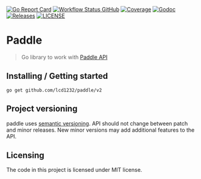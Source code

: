[![Go Report Card](https://goreportcard.com/badge/github.com/lcd1232/paddle?style=flat-square)](https://goreportcard.com/report/github.com/lcd1232/paddle)
[![Workflow Status GitHub](https://img.shields.io/github/workflow/status/lcd1232/paddle/test)](https://github.com/lcd1232/paddle/actions)
[![Coverage](https://img.shields.io/codecov/c/github/lcd1232/paddle)](https://codecov.io/gh/lcd1232/paddle)
[![Godoc](http://img.shields.io/badge/go-documentation-blue.svg?style=flat-square)](https://pkg.go.dev/github.com/lcd1232/paddle/v2)
[![Releases](https://img.shields.io/github/v/tag/lcd1232/paddle.svg?style=flat-square)](https://github.com/lcd1232/paddle/releases)
[![LICENSE](https://img.shields.io/github/license/lcd1232/paddle)]((https://github.com/lcd1232/paddle/blob/master/LICENSE))
# Paddle
> Go library to work with [Paddle API](https://developer.paddle.com/api-reference/intro)

## Installing / Getting started

```shell
go get github.com/lcd1232/paddle/v2
```

## Project versioning

paddle uses [semantic versioning](http://semver.org).
API should not change between patch and minor releases.
New minor versions may add additional features to the API.

## Licensing

The code in this project is licensed under MIT license.

